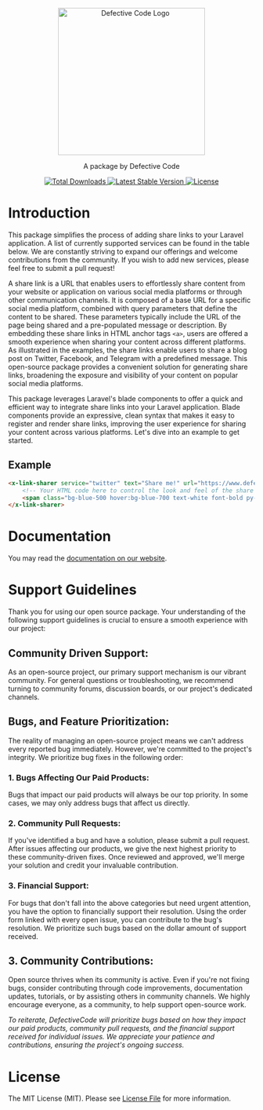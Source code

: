 <p align="center"><img width="300" src="logo.gif" alt="Defective Code Logo"></p>
<p align="center">A package by Defective Code</p>

<p align="center">
    <a href="https://packagist.org/packages/defectivecode/link-sharer">
        <img src="https://poser.pugx.org/defectivecode/link-sharer/d/total.svg" alt="Total Downloads">
    </a>
    <a href="https://packagist.org/packages/defectivecode/link-sharer">
        <img src="https://poser.pugx.org/defectivecode/link-sharer/v/stable.svg" alt="Latest Stable Version">
    </a>
    <a href="https://packagist.org/packages/defectivecode/link-sharer">
        <img src="https://poser.pugx.org/defectivecode/link-sharer/license.svg" alt="License">
    </a>
</p>

# Introduction

This package simplifies the process of adding share links to your Laravel application. A list of currently supported services can be found in the table below. We are constantly striving to expand our offerings and welcome contributions from the community. If you wish to add new services, please feel free to submit a pull request!

A share link is a URL that enables users to effortlessly share content from your website or application on various social media platforms or through other communication channels. It is composed of a base URL for a specific social media platform, combined with query parameters that define the content to be shared. These parameters typically include the URL of the page being shared and a pre-populated message or description. By embedding these share links in HTML anchor tags `<a>`, users are offered a smooth experience when sharing your content across different platforms. As illustrated in the examples, the share links enable users to share a blog post on Twitter, Facebook, and Telegram with a predefined message. This open-source package provides a convenient solution for generating share links, broadening the exposure and visibility of your content on popular social media platforms.

This package leverages Laravel's blade components to offer a quick and efficient way to integrate share links into your Laravel application. Blade components provide an expressive, clean syntax that makes it easy to register and render share links, improving the user experience for sharing your content across various platforms. Let's dive into an example to get started.

## Example

```html
<x-link-sharer service="twitter" text="Share me!" url="https://www.defectivecode.com" class="p-4">
    <!-- Your HTML code here to control the look and feel of the share button -->
    <span class="bg-blue-500 hover:bg-blue-700 text-white font-bold py-2 px-4 rounded">Click me!</span>
</x-link-sharer>
```

# Documentation

You may read the [documentation on our website](https://www.defectivecode.com/packages/link-sharer).

# Support Guidelines

Thank you for using our open source package. Your understanding of the following support guidelines is crucial to ensure a smooth experience with our project:

## Community Driven Support:

As an open-source project, our primary support mechanism is our vibrant community. For general questions or troubleshooting, we recommend turning to community forums, discussion boards, or our project's dedicated channels.

## Bugs, and Feature Prioritization:

The reality of managing an open-source project means we can't address every reported bug immediately. However, we're committed to the project's integrity. We prioritize bug fixes in the following order:

### 1. Bugs Affecting Our Paid Products:

Bugs that impact our paid products will always be our top priority. In some cases, we may only address bugs that affect us directly.

### 2. Community Pull Requests:

If you've identified a bug and have a solution, please submit a pull request. After issues affecting our products, we give the next highest priority to these community-driven fixes. Once reviewed and approved, we'll merge your solution and credit your invaluable contribution.

### 3. Financial Support:

For bugs that don't fall into the above categories but need urgent attention, you have the option to financially support their resolution. Using the order form linked with every open issue, you can contribute to the bug's resolution. We prioritize such bugs based on the dollar amount of support received.

## 3. Community Contributions:

Open source thrives when its community is active. Even if you're not fixing bugs, consider contributing through code improvements, documentation updates, tutorials, or by assisting others in community channels. We highly encourage everyone, as a community, to help support open-source work.

_To reiterate, DefectiveCode will prioritize bugs based on how they impact our paid products, community pull requests, and the financial support received for individual issues. We appreciate your patience and contributions, ensuring the project's ongoing success._

# License

The MIT License (MIT). Please see [License File](LICENSE.md) for more information.
